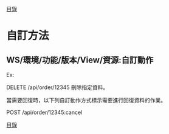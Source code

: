 [目錄](README.md "目錄")

# 自訂方法

## WS/環境/功能/版本/View/資源:自訂動作

Ex:

DELETE /api/order/12345 刪除指定資料。

當需要回復時，以下列自訂動作方式標示需要進行回復資料的作業。

POST /api/order/12345:cancel

[目錄](README.md "目錄")
